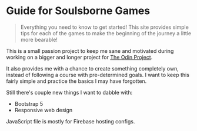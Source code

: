 # Guide for Soulsborne Games

> Everything you need to know to get started!
> This site provides simple tips for each of the games to make the beginning of the journey a little more bearable!

This is a small passion project to keep me sane and motivated during working on a bigger and longer project for [The Odin Project](https://www.theodinproject.com).

It also provides me with a chance to create something completely own, instead of following a course with pre-determined goals.
I want to keep this fairly simple and practice the basics I may have forgotten.

Still there's couple new things I want to dabble with:

- Bootstrap 5
- Responsive web design

JavaScript file is mostly for Firebase hosting configs.
